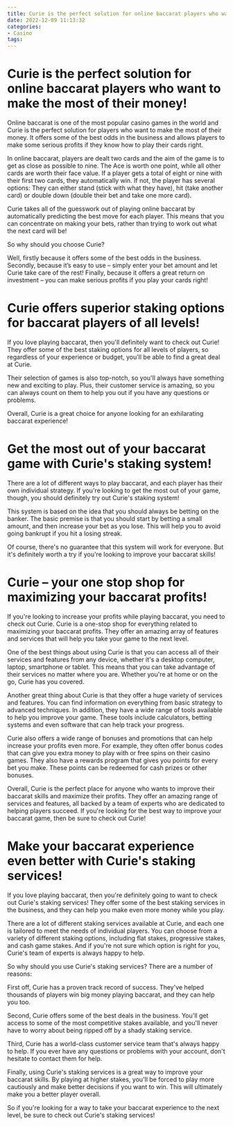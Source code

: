 ```yaml
---
title: Curie is the perfect solution for online baccarat players who want to make the most of their money!
date: 2022-12-09 11:13:32
categories:
- Casino
tags:
---
```



#  Curie is the perfect solution for online baccarat players who want to make the most of their money!

Online baccarat is one of the most popular casino games in the world and Curie is the perfect solution for players who want to make the most of their money.
It offers some of the best odds in the business and allows players to make some serious profits if they know how to play their cards right.

In online baccarat, players are dealt two cards and the aim of the game is to get as close as possible to nine. The Ace is worth one point, while all other cards are worth their face value. If a player gets a total of eight or nine with their first two cards, they automatically win. If not, the player has several options: They can either stand (stick with what they have), hit (take another card) or double down (double their bet and take one more card).

Curie takes all of the guesswork out of playing online baccarat by automatically predicting the best move for each player. This means that you can concentrate on making your bets, rather than trying to work out what the next card will be!

So why should you choose Curie?

Well, firstly because it offers some of the best odds in the business. Secondly, because it’s easy to use – simply enter your bet amount and let Curie take care of the rest! Finally, because it offers a great return on investment – you can make serious profits if you play your cards right!

#  Curie offers superior staking options for baccarat players of all levels!

If you love playing baccarat, then you'll definitely want to check out Curie! They offer some of the best staking options for all levels of players, so regardless of your experience or budget, you'll be able to find a great deal at Curie.

Their selection of games is also top-notch, so you'll always have something new and exciting to play. Plus, their customer service is amazing, so you can always count on them to help you out if you have any questions or problems.

Overall, Curie is a great choice for anyone looking for an exhilarating baccarat experience!

#  Get the most out of your baccarat game with Curie's staking system!

There are a lot of different ways to play baccarat, and each player has their own individual strategy. If you're looking to get the most out of your game, though, you should definitely try out Curie's staking system!

This system is based on the idea that you should always be betting on the banker. The basic premise is that you should start by betting a small amount, and then increase your bet as you lose. This will help you to avoid going bankrupt if you hit a losing streak.

Of course, there's no guarantee that this system will work for everyone. But it's definitely worth a try if you're looking to improve your baccarat skills!

#  Curie – your one stop shop for maximizing your baccarat profits!

If you're looking to increase your profits while playing baccarat, you need to check out Curie. Curie is a one-stop shop for everything related to maximizing your baccarat profits. They offer an amazing array of features and services that will help you take your game to the next level.

One of the best things about using Curie is that you can access all of their services and features from any device, whether it's a desktop computer, laptop, smartphone or tablet. This means that you can take advantage of their services no matter where you are. Whether you're at home or on the go, Curie has you covered.

Another great thing about Curie is that they offer a huge variety of services and features. You can find information on everything from basic strategy to advanced techniques. In addition, they have a wide range of tools available to help you improve your game. These tools include calculators, betting systems and even software that can help track your progress.

Curie also offers a wide range of bonuses and promotions that can help increase your profits even more. For example, they often offer bonus codes that can give you extra money to play with or free spins on their casino games. They also have a rewards program that gives you points for every bet you make. These points can be redeemed for cash prizes or other bonuses.

Overall, Curie is the perfect place for anyone who wants to improve their baccarat skills and maximize their profits. They offer an amazing range of services and features, all backed by a team of experts who are dedicated to helping players succeed. If you're looking for the best way to improve your baccarat game, then be sure to check out Curie!

#  Make your baccarat experience even better with Curie's staking services!

If you love playing baccarat, then you're definitely going to want to check out Curie's staking services! They offer some of the best staking services in the business, and they can help you make even more money while you play.

There are a lot of different staking services available at Curie, and each one is tailored to meet the needs of individual players. You can choose from a variety of different staking options, including flat stakes, progressive stakes, and cash game stakes. And if you're not sure which option is right for you, Curie's team of experts is always happy to help.

So why should you use Curie's staking services? There are a number of reasons:

First off, Curie has a proven track record of success. They've helped thousands of players win big money playing baccarat, and they can help you too.

Second, Curie offers some of the best deals in the business. You'll get access to some of the most competitive stakes available, and you'll never have to worry about being ripped off by a shady staking service.

Third, Curie has a world-class customer service team that's always happy to help. If you ever have any questions or problems with your account, don't hesitate to contact them for help.

Finally, using Curie's staking services is a great way to improve your baccarat skills. By playing at higher stakes, you'll be forced to play more cautiously and make better decisions if you want to win. This will ultimately make you a better player overall.

So if you're looking for a way to take your baccarat experience to the next level, be sure to check out Curie's staking services!